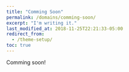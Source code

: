 ```yaml
---
title: "Comming Soon"
permalink: /domains/comming-soon/
excerpt: "I'm writing it."
last_modified_at: 2018-11-25T22:21:33-05:00
redirect_from:
  - /theme-setup/
toc: true
---
```


Comming soon! 